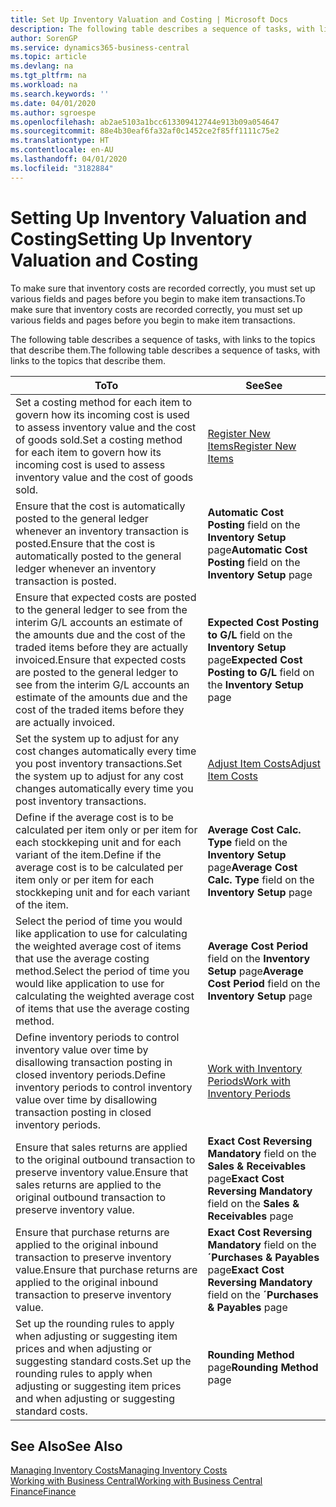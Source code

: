 ```yaml
---
title: Set Up Inventory Valuation and Costing | Microsoft Docs
description: The following table describes a sequence of tasks, with links to the topics that describe them.
author: SorenGP
ms.service: dynamics365-business-central
ms.topic: article
ms.devlang: na
ms.tgt_pltfrm: na
ms.workload: na
ms.search.keywords: ''
ms.date: 04/01/2020
ms.author: sgroespe
ms.openlocfilehash: ab2ae5103a1bcc613309412744e913b09a054647
ms.sourcegitcommit: 88e4b30eaf6fa32af0c1452ce2f85ff1111c75e2
ms.translationtype: HT
ms.contentlocale: en-AU
ms.lasthandoff: 04/01/2020
ms.locfileid: "3182884"
---
```

# <a name="setting-up-inventory-valuation-and-costing"></a><span data-ttu-id="55051-103">Setting Up Inventory Valuation and Costing</span><span class="sxs-lookup"><span data-stu-id="55051-103">Setting Up Inventory Valuation and Costing</span></span>
<span data-ttu-id="55051-104">To make sure that inventory costs are recorded correctly, you must set up various fields and pages before you begin to make item transactions.</span><span class="sxs-lookup"><span data-stu-id="55051-104">To make sure that inventory costs are recorded correctly, you must set up various fields and pages before you begin to make item transactions.</span></span>

<span data-ttu-id="55051-105">The following table describes a sequence of tasks, with links to the topics that describe them.</span><span class="sxs-lookup"><span data-stu-id="55051-105">The following table describes a sequence of tasks, with links to the topics that describe them.</span></span>

|<span data-ttu-id="55051-106">**To**</span><span class="sxs-lookup"><span data-stu-id="55051-106">**To**</span></span>|<span data-ttu-id="55051-107">**See**</span><span class="sxs-lookup"><span data-stu-id="55051-107">**See**</span></span>|  
|------------|-------------|  
|<span data-ttu-id="55051-108">Set a costing method for each item to govern how its incoming cost is used to assess inventory value and the cost of goods sold.</span><span class="sxs-lookup"><span data-stu-id="55051-108">Set a costing method for each item to govern how its incoming cost is used to assess inventory value and the cost of goods sold.</span></span>|[<span data-ttu-id="55051-109">Register New Items</span><span class="sxs-lookup"><span data-stu-id="55051-109">Register New Items</span></span>](inventory-how-register-new-items.md)|  
|<span data-ttu-id="55051-110">Ensure that the cost is automatically posted to the general ledger whenever an inventory transaction is posted.</span><span class="sxs-lookup"><span data-stu-id="55051-110">Ensure that the cost is automatically posted to the general ledger whenever an inventory transaction is posted.</span></span>|<span data-ttu-id="55051-111">**Automatic Cost Posting** field on the **Inventory Setup** page</span><span class="sxs-lookup"><span data-stu-id="55051-111">**Automatic Cost Posting** field on the **Inventory Setup** page</span></span>|  
|<span data-ttu-id="55051-112">Ensure that expected costs are posted to the general ledger to see from the interim G/L accounts an estimate of the amounts due and the cost of the traded items before they are actually invoiced.</span><span class="sxs-lookup"><span data-stu-id="55051-112">Ensure that expected costs are posted to the general ledger to see from the interim G/L accounts an estimate of the amounts due and the cost of the traded items before they are actually invoiced.</span></span>|<span data-ttu-id="55051-113">**Expected Cost Posting to G/L** field on the **Inventory Setup** page</span><span class="sxs-lookup"><span data-stu-id="55051-113">**Expected Cost Posting to G/L** field on the **Inventory Setup** page</span></span>|  
|<span data-ttu-id="55051-114">Set the system up to adjust for any cost changes automatically every time you post inventory transactions.</span><span class="sxs-lookup"><span data-stu-id="55051-114">Set the system up to adjust for any cost changes automatically every time you post inventory transactions.</span></span>|[<span data-ttu-id="55051-115">Adjust Item Costs</span><span class="sxs-lookup"><span data-stu-id="55051-115">Adjust Item Costs</span></span>](inventory-how-adjust-item-costs.md)|  
|<span data-ttu-id="55051-116">Define if the average cost is to be calculated per item only or per item for each stockkeping unit and for each variant of the item.</span><span class="sxs-lookup"><span data-stu-id="55051-116">Define if the average cost is to be calculated per item only or per item for each stockkeping unit and for each variant of the item.</span></span>|<span data-ttu-id="55051-117">**Average Cost Calc. Type** field on the **Inventory Setup** page</span><span class="sxs-lookup"><span data-stu-id="55051-117">**Average Cost Calc. Type** field on the **Inventory Setup** page</span></span>|  
|<span data-ttu-id="55051-118">Select the period of time you would like application to use for calculating the weighted average cost of items that use the average costing method.</span><span class="sxs-lookup"><span data-stu-id="55051-118">Select the period of time you would like application to use for calculating the weighted average cost of items that use the average costing method.</span></span>|<span data-ttu-id="55051-119">**Average Cost Period** field on the **Inventory Setup** page</span><span class="sxs-lookup"><span data-stu-id="55051-119">**Average Cost Period** field on the **Inventory Setup** page</span></span>|  
|<span data-ttu-id="55051-120">Define inventory periods to control inventory value over time by disallowing transaction posting in closed inventory periods.</span><span class="sxs-lookup"><span data-stu-id="55051-120">Define inventory periods to control inventory value over time by disallowing transaction posting in closed inventory periods.</span></span>|[<span data-ttu-id="55051-121">Work with Inventory Periods</span><span class="sxs-lookup"><span data-stu-id="55051-121">Work with Inventory Periods</span></span>](finance-how-to-work-with-inventory-periods.md)|  
|<span data-ttu-id="55051-122">Ensure that sales returns are applied to the original outbound transaction to preserve inventory value.</span><span class="sxs-lookup"><span data-stu-id="55051-122">Ensure that sales returns are applied to the original outbound transaction to preserve inventory value.</span></span>|<span data-ttu-id="55051-123">**Exact Cost Reversing Mandatory** field on the **Sales & Receivables** page</span><span class="sxs-lookup"><span data-stu-id="55051-123">**Exact Cost Reversing Mandatory** field on the **Sales & Receivables** page</span></span>|  
|<span data-ttu-id="55051-124">Ensure that purchase returns are applied to the original inbound transaction to preserve inventory value.</span><span class="sxs-lookup"><span data-stu-id="55051-124">Ensure that purchase returns are applied to the original inbound transaction to preserve inventory value.</span></span>|<span data-ttu-id="55051-125">**Exact Cost Reversing Mandatory** field on the **´Purchases & Payables** page</span><span class="sxs-lookup"><span data-stu-id="55051-125">**Exact Cost Reversing Mandatory** field on the **´Purchases & Payables** page</span></span>|
|<span data-ttu-id="55051-126">Set up the rounding rules to apply when adjusting or suggesting item prices and when adjusting or suggesting standard costs.</span><span class="sxs-lookup"><span data-stu-id="55051-126">Set up the rounding rules to apply when adjusting or suggesting item prices and when adjusting or suggesting standard costs.</span></span>|<span data-ttu-id="55051-127">**Rounding Method** page</span><span class="sxs-lookup"><span data-stu-id="55051-127">**Rounding Method** page</span></span>|  

## <a name="see-also"></a><span data-ttu-id="55051-128">See Also</span><span class="sxs-lookup"><span data-stu-id="55051-128">See Also</span></span>  
[<span data-ttu-id="55051-129">Managing Inventory Costs</span><span class="sxs-lookup"><span data-stu-id="55051-129">Managing Inventory Costs</span></span>](finance-manage-inventory-costs.md)  
[<span data-ttu-id="55051-130">Working with Business Central</span><span class="sxs-lookup"><span data-stu-id="55051-130">Working with Business Central</span></span>](ui-work-product.md)  
[<span data-ttu-id="55051-131">Finance</span><span class="sxs-lookup"><span data-stu-id="55051-131">Finance</span></span>](finance.md)  
